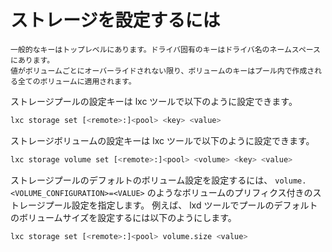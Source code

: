 # ストレージを設定するには

```{note}
一般的なキーはトップレベルにあります。ドライバ固有のキーはドライバ名のネームスペースにあります。
値がボリュームごとにオーバーライドされない限り、ボリュームのキーはプール内で作成される全てのボリュームに適用されます。
```

ストレージプールの設定キーは lxc ツールで以下のように設定できます。

```bash
lxc storage set [<remote>:]<pool> <key> <value>
```

ストレージボリュームの設定キーは lxc ツールで以下のように設定できます。

```bash
lxc storage volume set [<remote>:]<pool> <volume> <key> <value>
```

ストレージプールのデフォルトのボリューム設定を設定するには、 `volume.<VOLUME_CONFIGURATION>=<VALUE>` のようなボリュームのプリフィクス付きのストレージプール設定を指定します。
例えば、 lxd ツールでプールのデフォルトのボリュームサイズを設定するには以下のようにします。
```bash
lxc storage set [<remote>:]<pool> volume.size <value>
```
